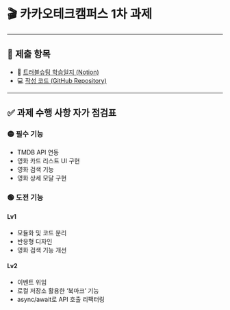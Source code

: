 # 🎬 카카오테크캠퍼스 1차 과제

---

## 📁 제출 항목

- 📝 [트러블슈팅 학습일지 (Notion)](https://your-notion-link.com)
- 💻 [작성 코드 (GitHub Repository)](https://github.com/your-repo-link)

---

## ✅ 과제 수행 사항 자가 점검표

### 🟡 필수 기능
-  TMDB API 연동
-  영화 카드 리스트 UI 구현
-  영화 검색 기능
-  영화 상세 모달 구현

### 🟢 도전 기능

#### Lv1
-  모듈화 및 코드 분리
-  반응형 디자인
-  영화 검색 기능 개선

#### Lv2
-  이벤트 위임
-  로컬 저장소 활용한 ‘북마크’ 기능
-  async/await로 API 호출 리팩터링


